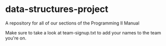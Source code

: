 data-structures-project
=======================

A repository for all of our sections of the Programming II Manual

Make sure to take a look at team-signup.txt to add your names to the team you're on.
